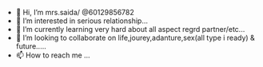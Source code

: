 - 👋 Hi, I’m mrs.saida/ @60129856782
- 👀 I’m interested in serious relationship...
- 🌱 I’m currently learning very hard about all aspect regrd partner/etc...
- 💞️ I’m looking to collaborate on life,jourey,adanture,sex(all type i ready) & future.....
- 📫 How to reach me ...

<!---
60129856782/60129856782 is a ✨ special ✨ repository because its `README.md` (this file) appears on your GitHub profile.
You can click the Preview link to take a look at your changes.
--->

